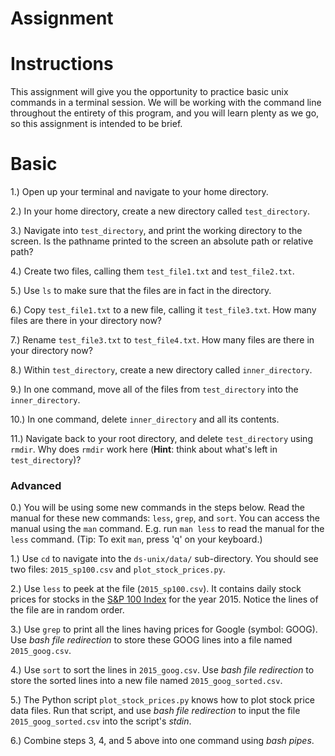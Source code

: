# Assignment

# Instructions

This assignment will give you the opportunity to practice basic unix commands in a terminal session.
We will be working with the command line throughout the entirety of this program, and you
will learn plenty as we go, so this assignment is intended to be brief.

# Basic

1.) Open up your terminal and navigate to your home directory.

2.) In your home directory, create a new directory called
`test_directory`.

3.) Navigate into `test_directory`, and print the working directory
to the screen. Is the pathname printed to the screen an absolute path
or relative path?

4.) Create two files, calling them `test_file1.txt` and `test_file2.txt`.

5.) Use `ls` to make sure that the files are in fact in the directory.

6.) Copy `test_file1.txt` to a new file, calling it `test_file3.txt`. How
many files are there in your directory now?

7.) Rename `test_file3.txt` to `test_file4.txt`. How many files are there
in your directory now?

8.) Within `test_directory`, create a new directory called `inner_directory`.

9.) In one command, move all of the files from `test_directory` into the
`inner_directory`.

10.) In one command, delete `inner_directory` and all its contents.

11.) Navigate back to your root directory, and delete `test_directory` using
`rmdir`. Why does `rmdir` work here (**Hint**: think about what's left in
`test_directory`)?


### Advanced

0.) You will be using some new commands in the steps below. Read the manual for these new commands: `less`, `grep`, and `sort`. You can access the manual using the `man` command. E.g. run `man less` to read the manual for the `less` command. (Tip: To exit `man`, press 'q' on your keyboard.)

1.) Use `cd` to navigate into the `ds-unix/data/` sub-directory. You should see two files: `2015_sp100.csv` and `plot_stock_prices.py`.

2.) Use `less` to peek at the file (`2015_sp100.csv`). It contains daily stock prices for stocks in the [S&P 100 Index](https://en.wikipedia.org/wiki/S%26P_100) for the year 2015. Notice the lines of the file are in random order.

3.) Use `grep` to print all the lines having prices for Google (symbol: GOOG). Use *bash file redirection* to store these GOOG lines into a file named `2015_goog.csv`.

4.) Use `sort` to sort the lines in `2015_goog.csv`. Use *bash file redirection* to store the sorted lines into a new file named `2015_goog_sorted.csv`.

5.) The Python script `plot_stock_prices.py` knows how to plot stock price data files. Run that script, and use *bash file redirection* to input the file `2015_goog_sorted.csv` into the script's *stdin*.

6.) Combine steps 3, 4, and 5 above into one command using *bash pipes*.
